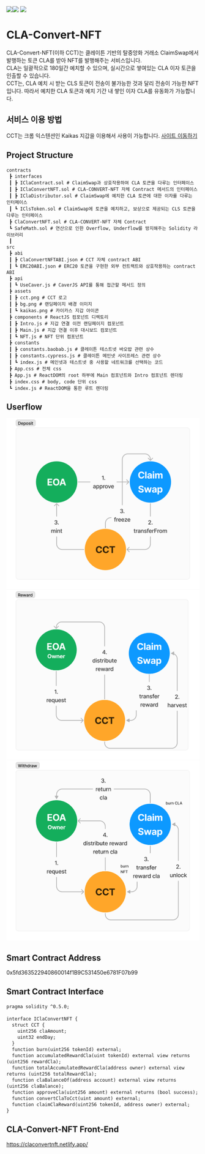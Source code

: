 ![](https://img.shields.io/badge/frontend-success)![](https://img.shields.io/badge/react-18.2.0-success) ![](https://img.shields.io/badge/classnames-2.3.2-success)

# CLA-Convert-NFT

CLA-Convert-NFT(이하 CCT)는 클레이튼 기반의 탈중앙화 거래소 ClaimSwap에서 발행하는 토큰 CLA를 받아 NFT를 발행해주는 서비스입니다.   
CLA는 일괄적으로 180일간 예치할 수 있으며, 실시간으로 쌓여있는 CLA 이자 토큰을 인출할 수 있습니다.   
CCT는, CLA 예치 시 받는 CLS 토큰이 전송이 불가능한 것과 달리 전송이 가능한 NFT입니다. 따라서 예치한 CLA 토큰과 예치 기간 내 쌓인 이자 CLA를 유동화가 가능합니다.

## 서비스 이용 방법

CCT는 크롬 익스텐션인 Kaikas 지갑을 이용해서 사용이 가능합니다. [사이트 이동하기](https://claconvertnft.netlify.app/)

## Project Structure

```
contracts
 ┣ interfaces
 ┃ ┣ IClaContract.sol # ClaimSwap과 상호작용하여 CLA 토큰을 다루는 인터페이스
 ┃ ┣ IClaConvertNFT.sol # CLA-CONVERT-NFT 자체 Contract 메서드의 인터페이스
 ┃ ┣ IClaDistributor.sol # ClaimSwap에 예치한 CLA 토큰에 대한 이자를 다루는 인터페이스
 ┃ ┗ IClsToken.sol # ClaimSwap에 토큰을 예치하고, 보상으로 제공되는 CLS 토큰을 다루는 인터페이스
 ┣ ClaConvertNFT.sol # CLA-CONVERT-NFT 자체 Contract
 ┗ SafeMath.sol # 연산으로 인한 Overflow, Underflow를 방지해주는 Solidity 라이브러리
 ┃
src
 ┣ abi
 ┃ ┣ ClaConvertNFTABI.json # CCT 자체 contract ABI
 ┃ ┗ ERC20ABI.json # ERC20 토큰을 구현한 외부 컨트랙트와 상호작용하는 contract ABI
 ┣ api
 ┃ ┗ UseCaver.js # CaverJS API를 통해 접근할 메서드 정의
 ┣ assets
 ┃ ┣ cct.png # CCT 로고
 ┃ ┣ bg.png # 랜딩페이지 배경 이미지
 ┃ ┗ kaikas.png # 카이카스 지갑 아이콘
 ┣ components # ReactJS 컴포넌트 디렉토리
 ┃ ┣ Intro.js # 지갑 연결 이전 랜딩페이지 컴포넌트
 ┃ ┣ Main.js # 지갑 연결 이후 대시보드 컴포넌트
 ┃ ┗ NFT.js # NFT 단위 컴포넌트
 ┣ constants
 ┃ ┣ constants.baobab.js # 클레이튼 테스트넷 바오밥 관련 상수
 ┃ ┣ constants.cypress.js # 클레이튼 메인넷 사이프레스 관련 상수
 ┃ ┗ index.js # 메인넷과 테스트넷 중 사용할 네트워크를 선택하는 코드
 ┣ App.css # 전체 css
 ┣ App.js # ReactDOM의 root 하부에 Main 컴포넌트와 Intro 컴포넌트 렌더링
 ┣ index.css # body, code 단위 css
 ┗ index.js # ReactDOM을 통한 루트 렌더링
```

## Userflow

![](img/deposit.png)![](img/reward.png)![](img/withdraw.png)

## 

## Smart Contract Address

0x5fd363522940860014f1B9C531450e6781F07b99

## Smart Contract Interface

```solidity
pragma solidity ^0.5.0;

interface IClaConvertNFT {
  struct CCT {
    uint256 claAmount;
    uint32 endDay;
  }
  function burn(uint256 tokenId) external;
  function accumulatedRewardCla(uint tokenId) external view returns (uint256 rewardCla);
  function totalAccumulatedRewardCla(address owner) external view returns (uint256 totalRewardCla);
  function claBalanceOf(address account) external view returns (uint256 claBalance);
  function approveCla(uint256 amount) external returns (bool success);
  function convertClaToCct(uint amount) external;
  function claimClaReward(uint256 tokenId, address owner) external;
}
```

## CLA-Convert-NFT Front-End

https://claconvertnft.netlify.app/
